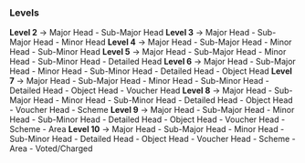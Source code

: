 ### Levels

**Level 2** ->  Major Head - Sub-Major Head
**Level 3** ->  Major Head - Sub-Major Head - Minor Head
**Level 4** ->  Major Head - Sub-Major Head - Minor Head - Sub-Minor Head
**Level 5** ->  Major Head - Sub-Major Head - Minor Head - Sub-Minor Head - Detailed Head
**Level 6** ->  Major Head - Sub-Major Head - Minor Head - Sub-Minor Head - Detailed Head - Object Head
**Level 7** ->  Major Head - Sub-Major Head - Minor Head - Sub-Minor Head - Detailed Head - Object Head - Voucher Head
**Level 8** ->  Major Head - Sub-Major Head - Minor Head - Sub-Minor Head - Detailed Head - Object Head - Voucher Head - Scheme
**Level 9** ->  Major Head - Sub-Major Head - Minor Head - Sub-Minor Head - Detailed Head - Object Head - Voucher Head - Scheme - Area
**Level 10** ->  Major Head - Sub-Major Head - Minor Head - Sub-Minor Head - Detailed Head - Object Head - Voucher Head - Scheme - Area - Voted/Charged